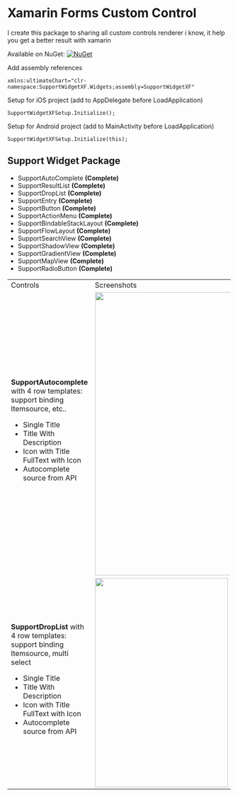 
# Xamarin Forms Custom Control
I create this package to sharing all custom controls renderer i know, it help you get a better result with xamarin

Available on NuGet: [![NuGet](https://img.shields.io/badge/nuget%20supportwidgetxf-v1.2.0-blue.svg)](https://www.nuget.org/packages/SupportWidgetXF/)

Add assembly references

    xmlns:ultimateChart="clr-namespace:SupportWidgetXF.Widgets;assembly=SupportWidgetXF"

Setup for iOS project (add to AppDelegate before LoadApplication)

    SupportWidgetXFSetup.Initialize();

Setup for Android project (add to MainActivity before LoadApplication)

    SupportWidgetXFSetup.Initialize(this);
## Support Widget Package

 - SupportAutoComplete **(Complete)**
 - SupportResultList **(Complete)**
 - SupportDropList **(Complete)**
 - SupportEntry **(Complete)**
 - SupportButton  **(Complete)**
 - SupportActionMenu  **(Complete)**
 - SupportBindableStackLayout  **(Complete)**
 - SupportFlowLayout  **(Complete)**
 - SupportSearchView  **(Complete)**
 - SupportShadowView  **(Complete)**
 - SupportGradientView  **(Complete)**
 - SupportMapView  **(Complete)**
 - SupportRadioButton  **(Complete)**
  
<table>
	<tr>
		<td>Controls</td>
		<td>Screenshots</td>
	</tr>
	<tr>
		<td>
			<b>SupportAutocomplete</b> with 4 row templates: support binding Itemsource, etc..
			<ul>
				<li>Single Title</li>
				<li>Title With Description</li>
				<li>Icon with Title</li>
				<lip>FullText with Icon</li>
				<li>Autocomplete source from API</li>
			</ul>
		</td>
		<td><img src="https://github.com/bulubuloa/SupportWidgetXF/blob/master/ScreenShots/demo_autocomplete.gif" width="324" height="639" /></td>
	</tr>
	<tr>
		<td>
			<b>SupportDropList</b> with 4 row templates: support binding Itemsource, multi select
			<ul>
				<li>Single Title</li>
				<li>Title With Description</li>
				<li>Icon with Title</li>
				<lip>FullText with Icon</li>
				<li>Autocomplete source from API</li>
			</ul>
		</td>
		<td><img src="https://github.com/bulubuloa/SupportWidgetXF/blob/master/ScreenShots/demo_droplist.gif" width="300" height="472" /></td>
	</tr>
</table>
